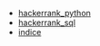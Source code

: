 - [hackerrank_python](hackerrank_python.md)
- [hackerrank_sql](hackerrank_sql.md)
- [indice](indice.md)
